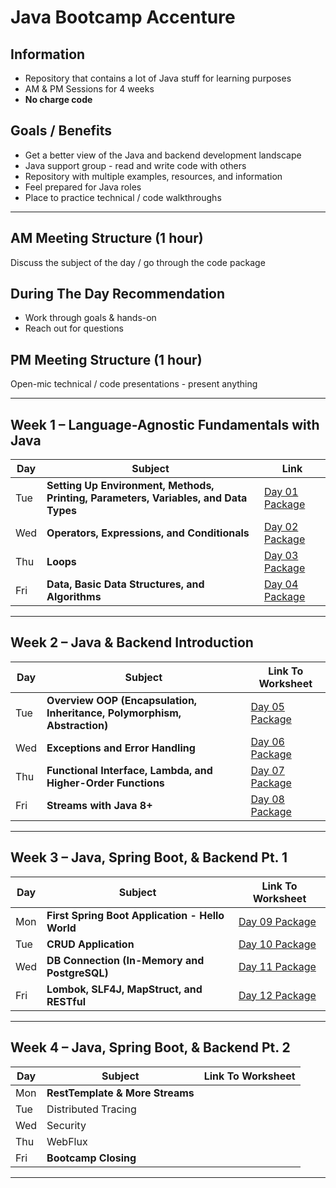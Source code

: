 # Java Bootcamp Accenture
## Information
- Repository that contains a lot of Java stuff for learning purposes
- AM & PM Sessions for 4 weeks
- **No charge code**
## Goals / Benefits
- Get a better view of the Java and backend development landscape
- Java support group - read and write code with others
- Repository with multiple examples, resources, and information
- Feel prepared for Java roles
- Place to practice technical / code walkthroughs

---
## AM Meeting Structure (1 hour)
Discuss the subject of the day / go through the code package
## During The Day Recommendation
- Work through goals & hands-on
- Reach out for questions
## PM Meeting Structure (1 hour)
Open-mic technical / code presentations - present anything

---
## Week 1 – Language-Agnostic Fundamentals with Java

| Day | Subject                                                                              | Link                                                                                                                                       |
| --- | ------------------------------------------------------------------------------------ | ------------------------------------------------------------------------------------------------------------------------------------------ |
| Tue | **Setting Up Environment, Methods, Printing, Parameters, Variables, and Data Types** | [Day 01 Package](https://github.com/jfsaaved/java-bootcamp-acn/tree/main/week-01-introduction-to-coding/src/main/java/org/accenture/day01) |
| Wed | **Operators, Expressions, and Conditionals**                                         | [Day 02 Package](https://github.com/jfsaaved/java-bootcamp-acn/tree/main/week-01-introduction-to-coding/src/main/java/org/accenture/day02) |
| Thu | **Loops<br>**                                                                        | [Day 03 Package](https://github.com/jfsaaved/java-bootcamp-acn/tree/main/week-01-introduction-to-coding/src/main/java/org/accenture/day03) |
| Fri | **Data, Basic Data Structures, and Algorithms**                                      | [Day 04 Package](https://github.com/jfsaaved/java-bootcamp-acn/tree/main/week-01-introduction-to-coding/src/main/java/org/accenture/day04) |

---
## Week 2 – Java & Backend Introduction

| Day | Subject                                                                  | Link To Worksheet                                                                                                                |
| --- |--------------------------------------------------------------------------| -------------------------------------------------------------------------------------------------------------------------------- |
| Tue | **Overview OOP (Encapsulation, Inheritance, Polymorphism, Abstraction)** | [Day 05 Package](https://github.com/jfsaaved/java-bootcamp-acn/tree/main/week-02-java-and-oop/src/main/java/org/accenture/day05) |
| Wed | **Exceptions and Error Handling**<br>                                    | [Day 06 Package](https://github.com/jfsaaved/java-bootcamp-acn/tree/main/week-02-java-and-oop/src/main/java/org/accenture/day06) |
| Thu | **Functional Interface, Lambda, and Higher-Order Functions**<br>         | [Day 07 Package](https://github.com/jfsaaved/java-bootcamp-acn/tree/main/week-02-java-and-oop/src/main/java/org/accenture/day07) |
| Fri | **Streams with Java 8+**                                                 | [Day 08 Package](https://github.com/jfsaaved/java-bootcamp-acn/tree/main/week-02-java-and-oop/src/main/java/org/accenture/day08) |

---
## Week 3 – Java, Spring Boot, & Backend Pt. 1

| Day | Subject                                         | Link To Worksheet                                                                                                                                |
| --- | ----------------------------------------------- | ------------------------------------------------------------------------------------------------------------------------------------------------ |
| Mon | **First Spring Boot Application - Hello World** | [Day 09 Package](https://github.com/jfsaaved/java-bootcamp-acn/tree/main/week-03-java-spring-boot-backend-pt1/src/main/java/org/accenture/day09) |
| Tue | **CRUD Application**                            | [Day 10 Package](https://github.com/jfsaaved/java-bootcamp-acn/tree/main/week-03-java-spring-boot-backend-pt1/src/main/java/org/accenture/day10) |
| Wed | **DB Connection (In-Memory and PostgreSQL)**    | [Day 11 Package](https://github.com/jfsaaved/java-bootcamp-acn/tree/main/week-03-java-spring-boot-backend-pt1/src/main/java/org/accenture/day11) |
| Fri | **Lombok, SLF4J, MapStruct, and RESTful**       | [Day 12 Package](https://github.com/jfsaaved/java-bootcamp-acn/tree/main/week-03-java-spring-boot-backend-pt1/src/main/java/org/accenture/day12) |

---
## Week 4 – Java, Spring Boot, & Backend Pt. 2

| Day | Subject                         | Link To Worksheet |
| --- | ------------------------------- | ----------------- |
| Mon | **RestTemplate & More Streams** |                   |
| Tue | Distributed Tracing             |                   |
| Wed | Security                        |                   |
| Thu | WebFlux                         |                   |
| Fri | **Bootcamp Closing**            |                   |

---
